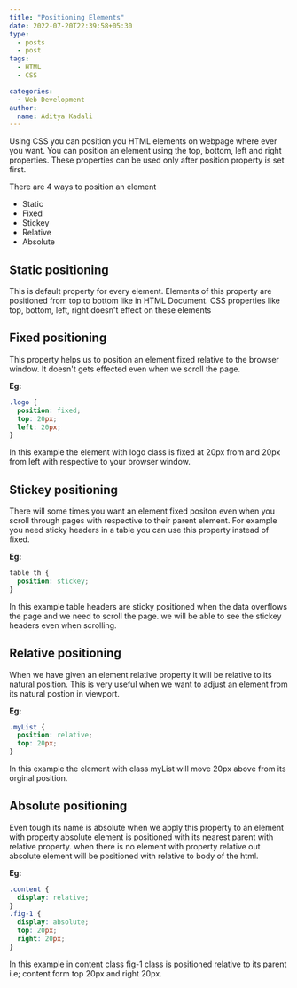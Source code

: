 ```yaml
---
title: "Positioning Elements"
date: 2022-07-20T22:39:58+05:30
type:
  - posts
  - post
tags:
  - HTML
  - CSS

categories:
  - Web Development
author:
  name: Aditya Kadali
---
```


Using CSS you can position you HTML elements on webpage where ever you want. You can position an element using the top, bottom, left and right properties. These properties can be used only after position property is set first.

There are 4 ways to position an element

- Static
- Fixed
- Stickey
- Relative
- Absolute

## Static positioning

This is default property for every element. Elements of this property are positioned from top to bottom like in HTML Document. CSS properties like top, bottom, left, right doesn't effect on these elements

## Fixed positioning

This property helps us to position an element fixed relative to the browser window. It doesn't gets effected even when we scroll the page.

**Eg:**

```css
.logo {
  position: fixed;
  top: 20px;
  left: 20px;
}
```

In this example the element with logo class is fixed at 20px from and 20px from left with respective to your browser window.

## Stickey positioning

There will some times you want an element fixed positon even when you scroll through pages with respective to their parent element. For example you need sticky headers in a table you can use this property instead of fixed.

**Eg:**

```css
table th {
  position: stickey;
}
```

In this example table headers are sticky positioned when the data overflows the page and we need to scroll the page. we will be able to see the stickey headers even when scrolling.

## Relative positioning

When we have given an element relative property it will be relative to its natural position. This is very useful when we want to adjust an element from its natural postion in viewport.

**Eg:**

```css
.myList {
  position: relative;
  top: 20px;
}
```

In this example the element with class myList will move 20px above from its orginal position.

## Absolute positioning

Even tough its name is absolute when we apply this property to an element with property absolute element is positioned with its nearest parent with relative property. when there is no element with property relative out absolute element will be positioned with relative to body of the html.

**Eg:**

```css
.content {
  display: relative;
}
.fig-1 {
  display: absolute;
  top: 20px;
  right: 20px;
}
```

In this example in content class fig-1 class is positioned relative to its parent i.e; content form top 20px and right 20px.
